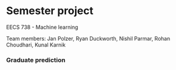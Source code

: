 # Semester project

EECS 738 - Machine learning  

Team members: Jan Polzer, Ryan Duckworth, Nishil Parmar, Rohan Choudhari, Kunal Karnik 

### Graduate prediction




